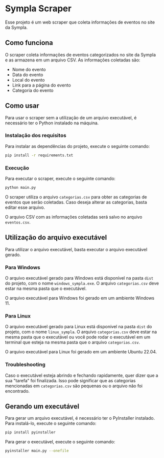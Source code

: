 # Sympla Scraper

Esse projeto é um web scraper que coleta informações de eventos no site da Sympla.

## Como funciona

O scraper coleta informações de eventos categorizados no site da Sympla e as armazena em um arquivo CSV. As informações coletadas são:

- Nome do evento
- Data do evento
- Local do evento
- Link para a página do evento
- Categoria do evento

## Como usar

Para usar o scraper sem a utilização de um arquivo executável, é necessário ter o Python instalado na máquina.

### Instalação dos requisitos

Para instalar as dependências do projeto, execute o seguinte comando:

```bash
pip install -r requirements.txt
```

### Execução

Para executar o scraper, execute o seguinte comando:

```bash
python main.py
```

O scraper utiliza o arquivo `categorias.csv` para obter as categorias de eventos que serão coletadas. Caso deseja alterar as categorias, basta editar esse arquivo.

O arquivo CSV com as informações coletadas será salvo no arquivo `eventos.csv`.

## Utilização do arquivo executável

Para utilizar o arquivo executável, basta executar o arquivo executável gerado.

### Para Windows

O arquivo executável gerado para Windows está disponível na pasta `dist` do projeto, com o nome `windows_sympla.exe`. O arquivo `categorias.csv` deve estar na mesma pasta que o executável.

O arquivo executável para Windows foi gerado em um ambiente Windows 11.

### Para Linux

O arquivo executável gerado para Linux está disponível na pasta `dist` do projeto, com o nome `linux_sympla`. O arquivo `categorias.csv` deve estar na mesma pasta que o executável ou você pode rodar o executável em um terminal que esteja na mesma pasta que o arquivo `categorias.csv`.

O arquivo executável para Linux foi gerado em um ambiente Ubuntu 22.04.

### Troubleshooting

Caso o executável esteja abrindo e fechando rapidamente, quer dizer que a sua "tarefa" foi finalizada. Isso pode significar que as categorias mencionadas em `categorias.csv` são pequenas ou o arquivo não foi encontrado.

## Gerando um executável

Para gerar um arquivo executável, é necessário ter o PyInstaller instalado. Para instalá-lo, execute o seguinte comando:

```bash
pip install pyinstaller
```

Para gerar o executável, execute o seguinte comando:

```bash
pyinstaller main.py --onefile
```
